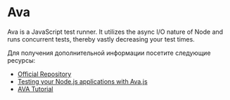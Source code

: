 # Ava

Ava is a JavaScript test runner. It utilizes the async I/O nature of Node and runs concurrent tests, thereby vastly decreasing your test times.

Для получения дополнительной информации посетите следующие ресурсы:

- [Official Repository](https://github.com/avajs/ava)
- [Testing your Node.js applications with Ava.js](https://www.freecodecamp.org/news/testing-your-nodejs-applications-with-ava-js-99e806a226a7/)
- [AVA Tutorial](https://www.youtube.com/watch?v=RxLW6-3dk5A)
